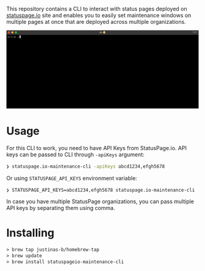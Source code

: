 This repository contains a CLI to interact with status pages deployed
on [statuspage.io](statuspage.io) site and enables you to easily set
maintenance windows on multiple pages at once that are deployed across
multiple organizations.

<img src="img/status-page-cli.gif">

# Usage

For this CLI to work, you need to have API Keys from StatusPage.io.
API keys can be passed to CLI through `-apiKeys` argument:
```sh
❯ statuspage.io-maintenance-cli -apiKeys abcd1234,efgh5678
```

Or using `STATUSPAGE_API_KEYS` environment variable:
```sh
❯ STATUSPAGE_API_KEYS=abcd1234,efgh5678 statuspage.io-maintenance-cli
```

In case you have multiple StatusPage organizations, you can pass multiple API keys by separating them using comma.

# Installing

```
> brew tap justinas-b/homebrew-tap
> brew update
> brew install statuspageio-maintenance-cli
```

